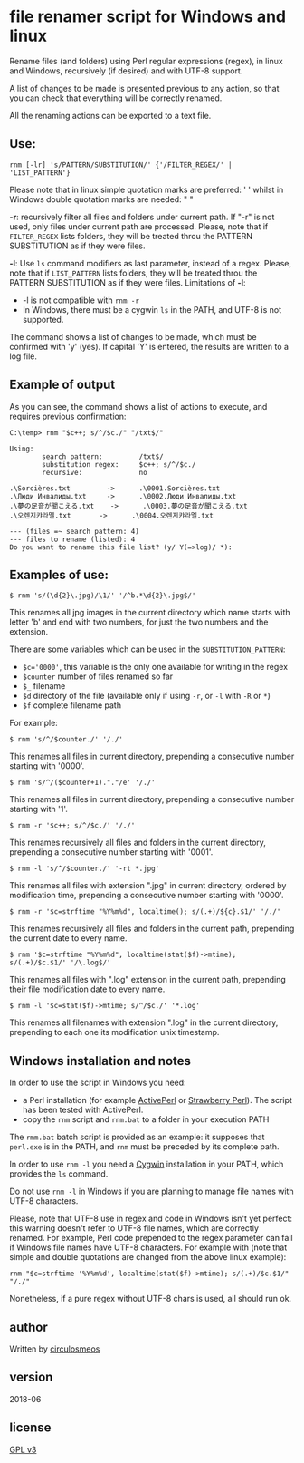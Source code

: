 # file renamer script for Windows and linux

Rename files (and folders) using Perl regular expressions (regex),
in linux and Windows, recursively (if desired) and with UTF-8 support.

A list of changes to be made is presented previous to any action, 
so that you can check that everything will be correctly renamed.

All the renaming actions can be exported to a text file.

## Use:

	rnm [-lr] 's/PATTERN/SUBSTITUTION/' {'/FILTER_REGEX/' | 'LIST_PATTERN'}

Please note that in linux simple quotation marks are preferred: ' ' 
whilst in Windows double quotation marks are needed: " "

**-r**: recursively filter all files and folders under current path.
    If "-r" is not used, only files under current path are processed.
    Please, note that if `FILTER_REGEX` lists folders, they will be
	treated throu the PATTERN SUBSTITUTION as if they were files.

**-l**: Use `ls` command modifiers as last parameter, instead of a regex.
	Please, note that if `LIST_PATTERN` lists folders, they will be
	treated throu the PATTERN SUBSTITUTION as if they were files.
Limitations of **-l**:

* -l is not compatible with `rnm -r`
* In Windows, there must be a cygwin `ls` in the PATH, and UTF-8 
    is not supported.

The command shows a list of changes to be made, 
which must be confirmed with 'y' (yes).
If capital 'Y' is entered, the results are written to a log file.

## Example of output

As you can see, the command shows a list of actions to execute, and requires previous confirmation:

	C:\temp> rnm "$c++; s/^/$c./" "/txt$/"

	Using:
	        search pattern:         /txt$/
	        substitution regex:     $c++; s/^/$c./
	        recursive:              no

	.\Sorcières.txt         ->      .\0001.Sorcières.txt
	.\Люди Инвалиды.txt     ->      .\0002.Люди Инвалиды.txt
	.\夢の足音が聞こえる.txt    ->      .\0003.夢の足音が聞こえる.txt
	.\오렌지캬라멜.txt       ->      .\0004.오렌지캬라멜.txt

	--- (files =~ search pattern: 4)
	--- files to rename (listed): 4
	Do you want to rename this file list? (y/ Y(=>log)/ *):

## Examples of use:

	$ rnm 's/(\d{2}\.jpg)/\1/' '/^b.*\d{2}\.jpg$/'
This renames all jpg images in the current directory which
name starts with letter 'b' and end with two numbers, for
just the two numbers and the extension.

There are some variables which can be used
in the `SUBSTITUTION_PATTERN`:

* `$c='0000'`, this variable is the only one available for writing in the regex
* `$counter` number of files renamed so far
* `$_` filename
* `$d` directory of the file (available only if using `-r`, or `-l` with `-R` or `*`)
* `$f` complete filename path

For example:

	$ rnm 's/^/$counter./' '/./'
This renames all files in current directory,
prepending a consecutive number starting with '0000'.

	$ rnm 's/^/($counter+1)."."/e' '/./'
This renames all files in current directory,
prepending a consecutive number starting with '1'.

	$ rnm -r '$c++; s/^/$c./' '/./'
This renames recursively all files and folders in the current directory,
prepending a consecutive number starting with '0001'.

	$ rnm -l 's/^/$counter./' '-rt *.jpg'
This renames all files with extension ".jpg" in current directory,
ordered by modification time, prepending a consecutive number 
starting with '0000'.

	$ rnm -r '$c=strftime "%Y%m%d", localtime(); s/(.+)/${c}.$1/' '/./'
This renames recursively all files and folders in the current path,
prepending the current date to every name.

	$ rnm '$c=strftime "%Y%m%d", localtime(stat($f)->mtime); s/(.+)/$c.$1/' '/\.log$/'
This renames all files with ".log" extension in the current path,
prepending their file modification date to every name.

	$ rnm -l '$c=stat($f)->mtime; s/^/$c./' '*.log'
This renames all filenames with extension ".log" in the current 
directory, prepending to each one its modification unix timestamp. 

## Windows installation and notes
In order to use the script in Windows you need:

* a Perl installation (for example [ActivePerl](https://www.activestate.com/activeperl) or [Strawberry Perl](http://strawberryperl.com/)). The script has been tested with ActivePerl.
* copy the `rnm` script and `rnm.bat` to a folder in your execution PATH

The `rmm.bat` batch script is provided as an example: it supposes that `perl.exe` is in the PATH, and `rnm` must be preceded by its complete path.

In order to use `rnm -l` you need a [Cygwin](https://www.cygwin.com/) installation in your PATH, which provides the `ls` command.

Do not use `rnm -l` in Windows if you are planning to manage file names with UTF-8 characters.

Please, note that UTF-8 use in regex and code in Windows isn't yet perfect: this warning doesn't refer to UTF-8 file names, which are correctly renamed.
For example, Perl code prepended to the regex parameter can fail if Windows file names have UTF-8 characters. For example with (note that simple and double quotations are changed from the above linux example):
	
	rnm "$c=strftime '%Y%m%d', localtime(stat($f)->mtime); s/(.+)/$c.$1/" "/./"

Nonetheless, if a pure regex without UTF-8 chars is used, all should run ok.

## author
Written by [circulosmeos](mailto:loopidle@gmail.com)

## version
2018-06

## license
[GPL v3](https://www.gnu.org/licenses/gpl-3.0.en.html)


